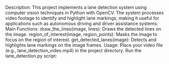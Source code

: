 Description:
This project implements a lane detection system using computer vision techniques in Python with OpenCV. 
The system processes video footage to identify and highlight lane markings, making it useful for applications such as autonomous driving and driver assistance systems.
Main Functions:
draw_the_lines(image, lines): Draws the detected lines on the image.
region_of_interest(image, region_points): Masks the image to focus on the region of interest.
get_detected_lanes(image): Detects and highlights lane markings on the image frames.
Usage:
Place your video file (e.g., lane_detection_video.mp4) in the project directory.
Run the lane_detection.py script:
